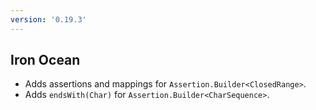 ```yaml
---
version: '0.19.3'
---
```


## Iron Ocean

- Adds assertions and mappings for `Assertion.Builder<ClosedRange>`.
- Adds `endsWith(Char)` for `Assertion.Builder<CharSequence>`.
